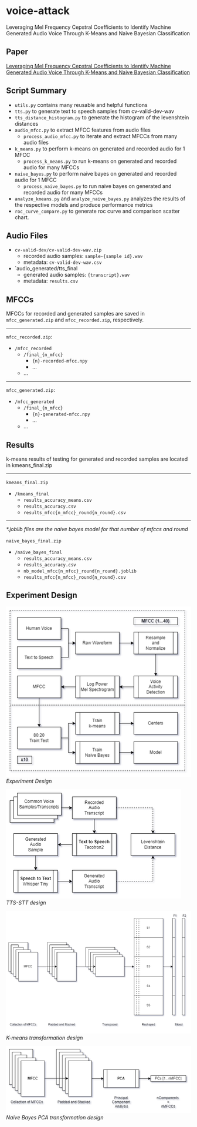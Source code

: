# voice-attack
Leveraging Mel Frequency Cepstral Coefficients to Identify Machine Generated Audio Voice Through K-Means and Naive Bayesian Classification

## Paper
[Leveraging Mel Frequency Cepstral Coefficients to Identify Machine Generated Audio Voice Through K-Means and Naive Bayesian Classification](/daniel_shannon_final_paper.pdf)

## Script Summary

- `utils.py` contains many reusable and helpful functions
- `tts.py` to generate text to speech samples from cv-valid-dev-wav
- `tts_distance_histogram.py` to generate the histogram of the levenshtein distances
- `audio_mfcc.py` to extract MFCC features from audio files
  - `process_audio_mfcc.py` to iterate and extract MFCCs from many audio files
- `k_means.py` to perform k-means on generated and recorded audio for 1 MFCC
  - `process_k_means.py` to run k-means on generated and recorded audio for many MFCCs
- `naive_bayes.py` to perform naive bayes on generated and recorded audio for 1 MFCC
  - `process_naive_bayes.py` to run naive bayes on generated and recorded audio for many MFCCs
- `analyze_kmeans.py` and `analyze_naive_bayes.py` analyzes the results of the respective models and produce performance metrics
- `roc_curve_compare.py` to generate roc curve and comparison scatter chart.

## Audio Files

- `cv-valid-dev/cv-valid-dev-wav.zip`
  - recorded audio samples: `sample-{sample id}.wav`
  - metadata: `cv-valid-dev-wav.csv`
- `audio_generated/tts_final
  - generated audio samples:  `{transcript}.wav`
  - metadata: `results.csv`
  
## MFCCs
MFCCs for recorded and generated samples are saved in `mfcc_generated.zip` and `mfcc_recorded.zip`, respectively.
<hr>

`mfcc_recorded.zip`:
- `/mfcc_recorded`
  - `/final_{n_mfcc}`
    - `{n}-recorded-mfcc.npy`
    - ...
  - ...
<hr>

`mfcc_generated.zip:`
- `/mfcc_generated`
  - `/final_{n_mfcc}`
    - `{n}-generated-mfcc.npy`
    - ...
  - ...

## Results
k-means results of testing for generated and recorded samples are located in kmeans_final.zip
<hr>

`kmeans_final.zip`
- `/kmeans_final`
  - `results_accuracy_means.csv`
  - `results_accuracy.csv`
  - `results_mfcc{n_mfcc}_round{n_round}.csv`
<hr>

*\*.joblib files are the naive bayes model for that number of mfccs and round*

`naive_bayes_final.zip`
- `/naive_bayes_final`
  - `results_accuracy_means.csv`
  - `results_accuracy.csv`
  - `nb_model_mfcc{n_mfcc}_round{n_round}.joblib`
  - `results_mfcc{n_mfcc}_round{n_round}.csv`

## Experiment Design
![Experiment Design](/experiment-design-solid.png)
*Experiment Design*

![TTS-STT design](/tts_solid.png)
*TTS-STT design*

![K-means transformation design](/k_means_transformation_solid.png)
*K-means transformation design*

![Naive Bayes PCA transformation design](/pca_transform_solid.png)
*Naive Bayes PCA transformation design*